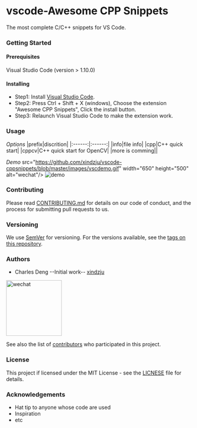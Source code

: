 # vscode-Awesome CPP Snippets
The most complete C/C++ snippets for VS Code.

### Getting Started
#### Prerequisites
Visual Studio Code (version > 1.10.0)


#### Installing
* Step1: Install [Visual Studio Code](https://code.visualstudio.com/).
* Step2: Press Ctrl + Shift + X (windows), Choose the extension "Awesome CPP Snippets", Click the install button.
* Step3: Relaunch Visual Studio Code to make the extension work.

### Usage
*Options*
|prefix|discrition|
|:------:|:------:|
|info|file info|
|cpp|C++ quick start|
|cppcv|C++ quick start for OpenCV|
|more is comming||


*Demo*
src="https://github.com/xindzju/vscode-cppsnippets/blob/master/images/vscdemo.gif" width="650" height="500" alt="wechat"/>
![demo](https://github.com/xindzju/vscode-cppsnippets/blob/master/images/vscdemo.gif)


### Contributing
Please read [CONTRIBUTING.md]() for details on our code of conduct, and the process for submitting pull requests to us.

### Versioning 
We use [SemVer](https://semver.org/) for versioning. For the versions available, see the [tags on this repository](https://github.com/xindzju/vscode-cppsnippets/tags).

### Authors
* Charles Deng  --Initial work-- [xindzju](https://github.com/xindzju)
<img src="https://github.com/xindzju/vscode-cppsnippets/blob/master/images/wx.jpg" width="150" height="150" alt="wechat"/>


See also the list of [contributors](https://github.com/xindzju/vscode-cppsnippets/graphs/contributors) who participated in this project.

### License
This project if licensed under the MIT License - see the [LICNESE](https://github.com/xindzju/vscode-cppsnippets/blob/master/LICENSE) file for details.

### Acknowledgements
* Hat tip to anyone whose code are used
* Inspiration
* etc